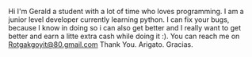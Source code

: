 Hi I'm Gerald a student with a lot of time who loves programming.
I am a junior level developer currently learning python.
I can fix your bugs, because I know in doing so i can also get better and I really want to get better and earn a litte extra cash while doing it :).
You can reach me on Rotgakgoyit@80.gmail.com
Thank You. Arigato. Gracias. 
